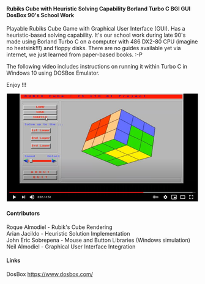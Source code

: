 #### Rubiks Cube with Heuristic Solving Capability Borland Turbo C BGI GUI DosBox 90's School Work </br>

Playable Rubiks Cube Game with Graphical User Interface (GUI). Has a heuristic-based solving capability.  It's our school work during late 90's made using Borland Turbo C on a computer with 486 DX2-80 CPU (imagine no heatsink!!!) and floppy disks.  There are no guides available yet via internet,  we just learned from paper-based books.  :-P

The following video includes instructions on running it within Turbo C in Windows 10 using DOSBox Emulator. 

Enjoy !!!


[![Video Guide](https://github.com/ralmodiel/rubiks-cube-heuristic-solution-borland-turbo-c-bgi-gui/blob/main/YoutubeRubiks.JPG?raw=true)](https://www.youtube.com/watch?v=X6aSkLtZMeQ)

#### Contributors </br>
Roque Almodiel - Rubik's Cube Rendering</br>
Arian Jacildo - Heuristic Solution Implementation</br>
John Eric Sobrepena - Mouse and Button Libraries (Windows simulation)</br>
Neil Almodiel - Graphical User Interface Integration</br>

#### Links </br>
DosBox https://www.dosbox.com/

